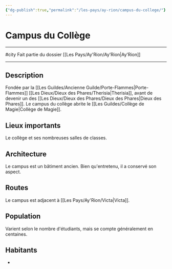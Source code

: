 ```yaml
---
{"dg-publish":true,"permalink":"/les-pays/ay-rion/campus-du-college/"}
---
```


# Campus du Collège
---
#city 
Fait partie du dossier [[Les Pays/Ay'Rion/Ay’Rion\|Ay’Rion]]

-------
## Description
Fondée par la [[Les Guildes/Ancienne Guilde/Porte-Flammes\|Porte-Flammes]] [[Les Dieux/Dieux des Phares/Therisia\|Therisia]], avant de devenir un des [[Les Dieux/Dieux des Phares/Dieux des Phares\|Dieux des Phares]]. Le campus du collège abrite le [[Les Guildes/Collège de Magie\|Collège de Magie]].
## Lieux importants
Le collège et ses nombreuses salles de classes.
## Architecture
Le campus est un bâtiment ancien. Bien qu'entretenu, il a conservé son aspect.
## Routes
Le campus est adjacent à [[Les Pays/Ay'Rion/Victa\|Victa]].
## Population
Varient selon le nombre d'étudiants, mais se compte généralement en centaines.
## Habitants
- 